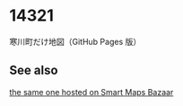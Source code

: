 # 14321
寒川町だけ地図（GitHub Pages 版）

## See also
[the same one hosted on Smart Maps Bazaar](https://smb.optgeo.org/ipfs/QmUTg5twMUKC92k7B4xoextmJPXP5Bf55EqS2UPLM4gSrw/)
